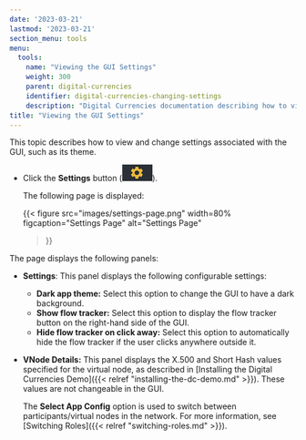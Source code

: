 ```yaml
---
date: '2023-03-21'
lastmod: '2023-03-21'
section_menu: tools
menu:
  tools:
    name: "Viewing the GUI Settings"
    weight: 300
    parent: digital-currencies
    identifier: digital-currencies-changing-settings
    description: "Digital Currencies documentation describing how to view and change the settings of the GUI"
title: "Viewing the GUI Settings"
---
```


This topic describes how to view and change settings associated with the GUI, such as its theme.

* Click the **Settings** button (![](images/setting-buttons.png)).

  The following page is displayed:
  
  {{< 
      figure
	  src="images/settings-page.png"
      width=80%
	  figcaption="Settings Page"
	  alt="Settings Page"
  >}}
     
The page displays the following panels:

* **Settings**: This panel displays the following configurable settings:

  * **Dark app theme:** Select this option to change the GUI to have a dark background.
  * **Show flow tracker:** Select this option to display the flow tracker button on the right-hand side of the GUI. 
  * **Hide flow tracker on click away:** Select this option to automatically hide the flow tracker if the user clicks anywhere outside it.

* **VNode Details:** This panel displays the X.500 and Short Hash values specified for the virtual node, as described in [Installing the Digital Currencies Demo]({{< relref "installing-the-dc-demo.md" >}}). These values are not changeable in the GUI.

  The **Select App Config** option is used to switch between participants/virtual nodes in the network. For more information, see [Switching Roles]({{< relref "switching-roles.md" >}}).